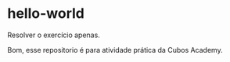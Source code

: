 # hello-world
Resolver o exercício apenas.

Bom, esse repositorio é para atividade prática da Cubos Academy. 